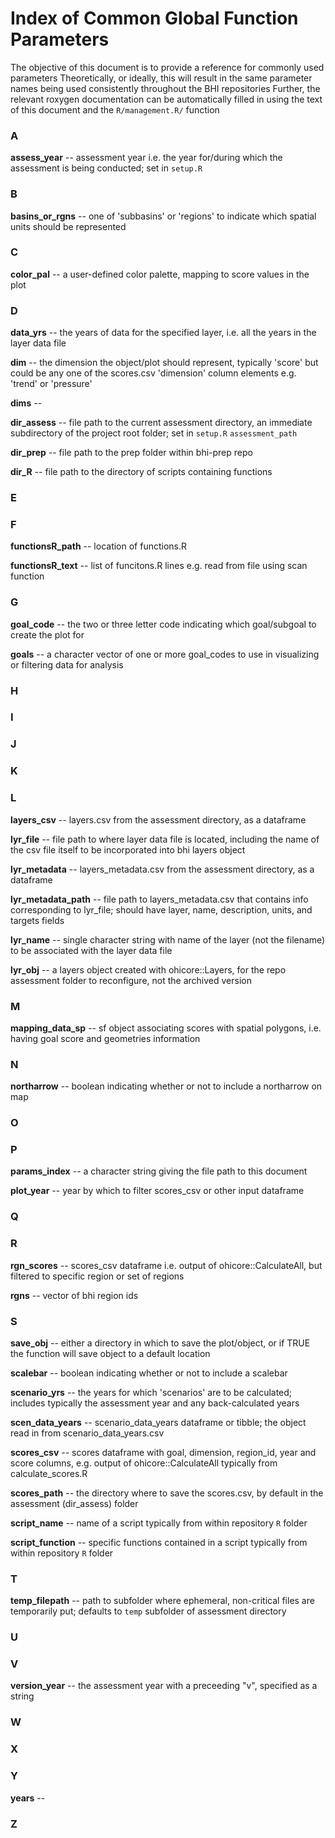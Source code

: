 # Index of Common Global Function Parameters

The objective of this document is to provide a reference for commonly used parameters
Theoretically, or ideally, this will result in the same parameter names being used consistently throughout the BHI repositories
Further, the relevant roxygen documentation can be automatically filled in using the text of this document and the `R/management.R/` function

### A

**assess_year** -- assessment year i.e. the year for/during which the assessment is being conducted; set in `setup.R`


### B

**basins_or_rgns** -- one of 'subbasins' or 'regions' to indicate which spatial units should be represented


### C

**color_pal** -- a user-defined color palette, mapping to score values in the plot


### D

**data_yrs** -- the years of data for the specified layer, i.e. all the years in the layer data file

**dim** -- the dimension the object/plot should represent, typically 'score' but could be any one of the scores.csv 'dimension' column elements e.g. 'trend' or 'pressure'

**dims** -- 

**dir_assess** -- file path to the current assessment directory, an immediate subdirectory of the project root folder; set in `setup.R`
`assessment_path`

**dir_prep** -- file path to the prep folder within bhi-prep repo

**dir_R** -- file path to the directory of scripts containing functions


### E
### F

**functionsR_path** -- location of functions.R

**functionsR_text** -- list of funcitons.R lines e.g. read from file using scan function


### G

**goal_code** -- the two or three letter code indicating which goal/subgoal to create the plot for

**goals** -- a character vector of one or more goal_codes to use in visualizing or filtering data for analysis


### H
### I
### J
### K
### L

**layers_csv** -- layers.csv from the assessment directory, as a dataframe

**lyr_file** --  file path to where layer data file is located, including the name of the csv file itself to be incorporated into bhi layers object

**lyr_metadata** -- layers_metadata.csv from the assessment directory, as a dataframe

**lyr_metadata_path** -- file path to layers_metadata.csv that contains info corresponding to lyr_file; should have layer, name, description, units, and targets fields

**lyr_name** -- single character string with name of the layer (not the filename) to be associated with the layer data file

**lyr_obj** -- a layers object created with ohicore::Layers, for the repo assessment folder to reconfigure, not the archived version


### M

**mapping_data_sp** -- sf object associating scores with spatial polygons, i.e. having goal score and geometries information 


### N

**northarrow** -- boolean indicating whether or not to include a northarrow on map


### O
### P

**params_index** -- a character string giving the file path to this document

**plot_year** -- year by which to filter scores_csv or other input dataframe


### Q
### R

**rgn_scores** -- scores_csv dataframe i.e. output of ohicore::CalculateAll, but filtered to specific region or set of regions

**rgns** -- vector of bhi region ids


### S

**save_obj** -- either a directory in which to save the plot/object, or if TRUE the function will save object to a default location

**scalebar** -- boolean indicating whether or not to include a scalebar

**scenario_yrs** -- the years for which 'scenarios' are to be calculated; includes typically the assessment year and any back-calculated years

**scen_data_years** -- scenario_data_years dataframe or tibble; the object read in from scenario_data_years.csv

**scores_csv** -- scores dataframe with goal, dimension, region_id, year and score columns, e.g. output of ohicore::CalculateAll typically from calculate_scores.R

**scores_path** -- the directory where to save the scores.csv, by default in the assessment (dir_assess) folder

**script_name** -- name of a script typically from within repository `R` folder

**script_function** -- specific functions contained in a script typically from within repository `R` folder


### T

**temp_filepath** -- path to subfolder where ephemeral, non-critical files are temporarily put; defaults to `temp` subfolder of assessment directory


### U
### V

**version_year** -- the assessment year with a preceeding "v", specified as a string


### W
### X
### Y

**years** -- 


### Z
